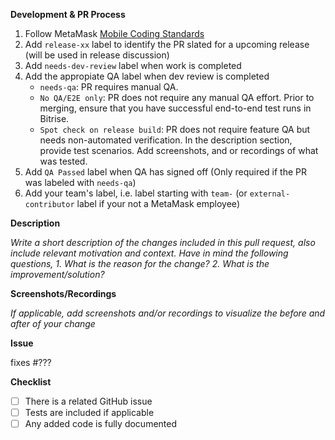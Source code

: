 <!--
Thanks for your contribution!

Please ensure that any applicable requirements below are satisfied before submitting this pull request. This will help ensure a quick and efficient review cycle.
-->

**Development & PR Process**
1. Follow MetaMask [Mobile Coding Standards](https://github.com/MetaMask/metamask-mobile/blob/main/.github/coding_guidelines/CODING_GUIDELINES.md)
2. Add `release-xx` label to identify the PR slated for a upcoming release (will be used in release discussion)
3. Add `needs-dev-review` label when work is completed
4. Add the appropiate QA label when dev review is completed
    - `needs-qa`: PR requires manual QA.
    - `No QA/E2E only`: PR does not require any manual QA effort. Prior to merging, ensure that you have successful end-to-end test runs in Bitrise. 
    - `Spot check on release build`: PR does not require feature QA but needs non-automated verification. In the description section, provide test scenarios. Add screenshots, and or recordings of what was tested.
5. Add `QA Passed` label when QA has signed off (Only required if the PR was labeled with `needs-qa`)
6. Add your team's label, i.e. label starting with `team-` (or `external-contributor` label if your not a MetaMask employee)

**Description**

_Write a short description of the changes included in this pull request, also include relevant motivation and context. Have in mind the following questions,_
_1. What is the reason for the change?_
_2. What is the improvement/solution?_

**Screenshots/Recordings**

_If applicable, add screenshots and/or recordings to visualize the before and after of your change_

**Issue**

fixes #???

**Checklist**

* [ ] There is a related GitHub issue
* [ ] Tests are included if applicable
* [ ] Any added code is fully documented
